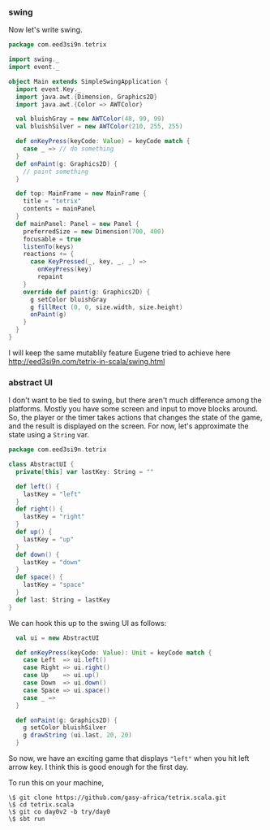 
### swing

Now let's write swing.

```scala
package com.eed3si9n.tetrix

import swing._
import event._

object Main extends SimpleSwingApplication {
  import event.Key._
  import java.awt.{Dimension, Graphics2D}
  import java.awt.{Color => AWTColor}

  val bluishGray = new AWTColor(48, 99, 99)
  val bluishSilver = new AWTColor(210, 255, 255)

  def onKeyPress(keyCode: Value) = keyCode match {
    case _ => // do something
  }
  def onPaint(g: Graphics2D) {
    // paint something
  }  

  def top: MainFrame = new MainFrame {
    title = "tetrix"
    contents = mainPanel
  }
  def mainPanel: Panel = new Panel {
    preferredSize = new Dimension(700, 400)
    focusable = true
    listenTo(keys)
    reactions += {
      case KeyPressed(_, key, _, _) =>
        onKeyPress(key)
        repaint
    }
    override def paint(g: Graphics2D) {
      g setColor bluishGray
      g fillRect (0, 0, size.width, size.height)
      onPaint(g)
    }
  }
}
```

I will keep the same mutablily feature Eugene tried to achieve here http://eed3si9n.com/tetrix-in-scala/swing.html


### abstract UI

I don't want to be tied to swing, but there aren't much difference among the platforms. Mostly you have some screen and input to move blocks around. So, the player or the timer takes actions that changes the state of the game, and the result is displayed on the screen. For now, let's approximate the state using a `String` var.

```scala
package com.eed3si9n.tetrix

class AbstractUI {
  private[this] var lastKey: String = ""

  def left() {
    lastKey = "left"
  }
  def right() {
    lastKey = "right"
  }
  def up() {
    lastKey = "up"
  }
  def down() {
    lastKey = "down"
  }
  def space() {
    lastKey = "space"
  }
  def last: String = lastKey
}
```

We can hook this up to the swing UI as follows:

```scala
  val ui = new AbstractUI

  def onKeyPress(keyCode: Value): Unit = keyCode match {
    case Left  => ui.left()
    case Right => ui.right()
    case Up    => ui.up()
    case Down  => ui.down()
    case Space => ui.space()
    case _ =>
  }

  def onPaint(g: Graphics2D) {
    g setColor bluishSilver
    g drawString (ui.last, 20, 20)
  }
```

So now, we have an exciting game that displays `"left"` when you hit left arrow key.
I think this is good enough for the first day.

To run this on your machine,

```
\$ git clone https://github.com/gasy-africa/tetrix.scala.git
\$ cd tetrix.scala
\$ git co day0v2 -b try/day0
\$ sbt run
```
